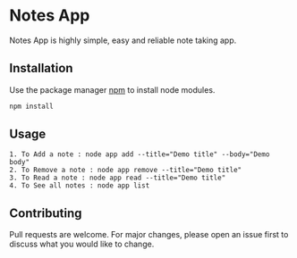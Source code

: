 # Notes App

Notes App is highly simple, easy and reliable note taking app.

## Installation

Use the package manager [npm](https://www.npmjs.com/) to install node modules.

```bash
npm install
```

## Usage

```
1. To Add a note : node app add --title="Demo title" --body="Demo body"
2. To Remove a note : node app remove --title="Demo title"
3. To Read a note : node app read --title="Demo title"
4. To See all notes : node app list
```

## Contributing
Pull requests are welcome. For major changes, please open an issue first to discuss what you would like to change.

